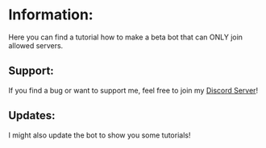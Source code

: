 # Information:

Here you can find a tutorial how to make a beta bot that can ONLY join allowed servers.


## Support:

If you find a bug or want to support me, feel free to join my [Discord Server](https://discord.gg/AvCXfFfw2N)!

## Updates:

I might also update the bot to show you some tutorials!
